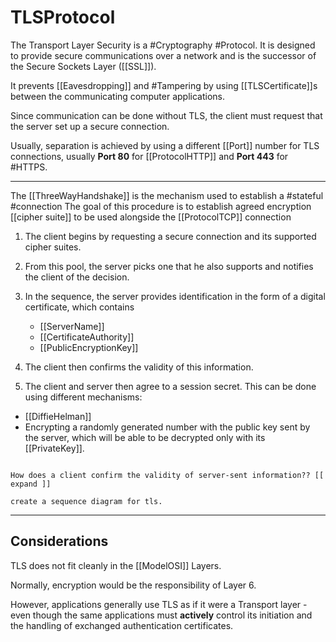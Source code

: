 # TLSProtocol

The Transport Layer Security is a #Cryptography #Protocol. It is designed to provide secure communications over a network and is the successor of the Secure Sockets Layer ([[SSL]]).

It prevents [[Eavesdropping]] and #Tampering by using [[TLSCertificate]]s between the communicating computer applications.

Since communication can be done without TLS, the client must request that the server set up a secure connection.

Usually, separation is achieved by using a different [[Port]] number for TLS connections, usually __Port 80__ for [[ProtocolHTTP]] and __Port 443__ for #HTTPS.

___

The [[ThreeWayHandshake]] is the mechanism used to establish a #stateful #connection The goal of this procedure is to establish agreed encryption [[cipher suite]] to be used alongside the [[ProtocolTCP]] connection

1. The client begins by requesting a secure connection and its supported cipher suites.

2. From this pool, the server picks one that he also supports and notifies the client of the decision.

3. In the sequence, the server provides identification in the form of a digital certificate, which contains
    * [[ServerName]]
    * [[CertificateAuthority]]
    * [[PublicEncryptionKey]]

4. The client then confirms the validity of this information.

5. The client and server then agree to a session secret. This can be done using different mechanisms:

* [[DiffieHelman]]
* Encrypting a randomly generated number with the public key sent by the server, which will be able to be decrypted only with its [[PrivateKey]].

```todo

How does a client confirm the validity of server-sent information?? [[ expand ]]

create a sequence diagram for tls.
```

___

## Considerations

TLS does not fit cleanly in the [[ModelOSI]] Layers.

Normally, encryption would be the responsibility of Layer 6.

However, applications generally use TLS as if it were a Transport layer - even though the same applications must __actively__ control its initiation and the handling of exchanged authentication certificates.
